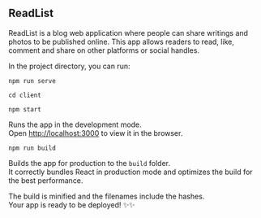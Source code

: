 ## ReadList

ReadList is a blog web application where people can share writings and photos to be published online.
This app allows readers to read, like, comment and share on other platforms or social handles.

In the project directory, you can run:

```
npm run serve

cd client

npm start

```

Runs the app in the development mode.\
Open [http://localhost:3000](http://localhost:3000) to view it in the browser.

```
npm run build

```

Builds the app for production to the `build` folder.\
It correctly bundles React in production mode and optimizes the build for the best performance.

The build is minified and the filenames include the hashes.\
Your app is ready to be deployed! ✨✨
